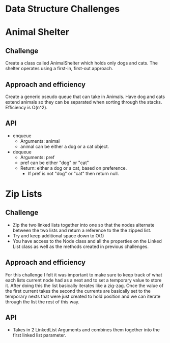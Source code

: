 # Data Structure Challenges

# Animal Shelter

## Challenge
Create a class called AnimalShelter which holds only dogs and cats.
The shelter operates using a first-in, first-out approach.

## Approach and efficiency
Create a generic pseudo queue that can take in Animals. Have dog and cats extend animals so they can be separated when sorting through the stacks. Efficiency is O(n^2).

## API
- enqueue
  - Arguments: animal
  - animal can be either a dog or a cat object.
- dequeue
  - Arguments: pref
  - pref can be either "dog" or "cat"
  - Return: either a dog or a cat, based on preference.
    - If pref is not "dog" or "cat" then return null.

# Zip Lists

## Challenge
- Zip the two linked lists together into one so that the nodes alternate between the two lists and return a reference to the the zipped list.
- Try and keep additional space down to O(1)
- You have access to the Node class and all the properties on the Linked List class as well as the methods created in previous challenges.
## Approach and efficiency
For this challenge I felt it was important to make sure to keep track of what each lists current node had as a next and to set a temporary value to store it.
After doing this the list basically iterates like a zig-zag. Once the value of the first current takes the second the currents are basically set to the temporary nexts that were
just created to hold position and we can iterate through the list the rest of this way.
## API
- Takes in 2 LinkedList Arguments and combines them together into the first linked list parameter.
